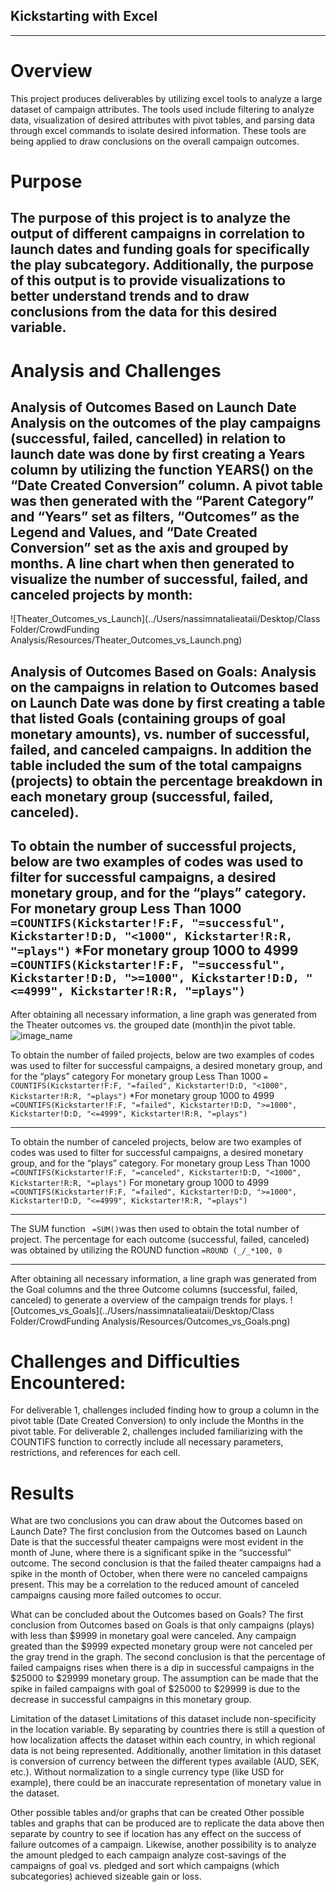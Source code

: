 ## Kickstarting with Excel
---
# Overview 
This project produces deliverables by utilizing excel tools to analyze a large dataset of campaign attributes. The tools used include filtering to analyze data, visualization of desired attributes with pivot tables, and parsing data through excel commands to isolate desired information. These tools are being applied to draw conclusions on the overall campaign outcomes.

# Purpose 
The purpose of this project is to analyze the output of different campaigns in correlation to launch dates and funding goals for specifically the play subcategory. Additionally, the purpose of this output is to provide visualizations to better understand trends and to draw conclusions from the data for this desired variable. 
---
# Analysis and Challenges

Analysis of Outcomes Based on Launch Date
Analysis on the outcomes of the play campaigns (successful, failed, cancelled) in relation to launch date was done by first creating a Years column by utilizing the function YEARS() on the “Date Created Conversion” column. A pivot table was then generated with the “Parent Category” and “Years” set as filters, “Outcomes” as the Legend and Values, and “Date Created Conversion” set as the axis and grouped by months. A line chart when then generated to visualize the number of successful, failed, and canceled projects by month: 
--
![Theater_Outcomes_vs_Launch](../Users/nassimnatalieataii/Desktop/Class Folder/CrowdFunding Analysis/Resources/Theater_Outcomes_vs_Launch.png)


  Analysis of Outcomes Based on Goals: 
 Analysis on the campaigns in relation to Outcomes based on Launch Date was done by first creating a table that listed Goals (containing groups of goal monetary amounts), vs. number of successful, failed, and canceled campaigns. In addition the table included the sum of the total campaigns (projects) to obtain the percentage breakdown in each monetary group (successful, failed, canceled). 
---
 To obtain the number of successful projects, below are two examples of codes was used to filter for successful campaigns, a desired monetary group, and for the “plays” category.
For monetary group Less Than 1000 
`=COUNTIFS(Kickstarter!F:F, "=successful", Kickstarter!D:D, "<1000", Kickstarter!R:R, "=plays")`
*For monetary group 1000 to 4999
`=COUNTIFS(Kickstarter!F:F, "=successful", Kickstarter!D:D, ">=1000", Kickstarter!D:D, "<=4999", Kickstarter!R:R, "=plays")`
--
After obtaining all necessary information, a line graph was generated from the Theater outcomes vs. the grouped date (month)in the pivot table.
![image_name](path/to/image_name.png)


 To obtain the number of failed projects, below are two examples of codes was used to filter for successful campaigns, a desired monetary group, and for the “plays” category
For monetary group Less Than 1000 
`= COUNTIFS(Kickstarter!F:F, "=failed", Kickstarter!D:D, "<1000", Kickstarter!R:R, "=plays")`
*For monetary group 1000 to 4999
`=COUNTIFS(Kickstarter!F:F, "=failed", Kickstarter!D:D, ">=1000", Kickstarter!D:D, "<=4999", Kickstarter!R:R, "=plays")`

---
 To obtain the number of canceled projects, below are two examples of codes was used to filter for successful campaigns, a desired monetary group, and for the “plays” category.
For monetary group Less Than 1000 
` =COUNTIFS(Kickstarter!F:F, "=canceled", Kickstarter!D:D, "<1000", Kickstarter!R:R, "=plays")`
For monetary group 1000 to 4999
`=COUNTIFS(Kickstarter!F:F, "=failed", Kickstarter!D:D, ">=1000", Kickstarter!D:D, "<=4999", Kickstarter!R:R, "=plays")`

---
The SUM function ` =SUM()`was then used to obtain the total number of project. The percentage for each outcome (successful, failed, canceled) was obtained by utilizing the ROUND function `=ROUND (_/_*100, 0`

---
 After obtaining all necessary information, a line graph was generated from the Goal columns and the three Outcome columns (successful, failed, canceled) to generate a overview of the campaign trends for plays. 
![Outcomes_vs_Goals](../Users/nassimnatalieataii/Desktop/Class Folder/CrowdFunding Analysis/Resources/Outcomes_vs_Goals.png)


# Challenges and Difficulties Encountered: 
For deliverable 1, challenges included finding how to group a column in the pivot table (Date Created Conversion) to only include the Months in the pivot table. 
For deliverable 2, challenges included familiarizing with the COUNTIFS function to correctly include all necessary parameters, restrictions, and references for each cell. 

# Results

 What are two conclusions you can draw about the Outcomes based on Launch Date?
The first conclusion from the Outcomes based on Launch Date is that the successful theater  campaigns were most evident in the month of June, where there is a significant spike in the “successful” outcome. 
The second conclusion is that the failed theater campaigns had a spike in the month of October, when there were no canceled campaigns present. This may be a correlation to the reduced amount of canceled campaigns causing more failed outcomes to occur. 

 What can be concluded about the Outcomes based on Goals?
The first conclusion from Outcomes based on Goals is that only campaigns (plays) with less than $9999 in monetary goal were canceled. Any campaign greated than the $9999 expected monetary group were not canceled per the gray  trend in the graph. 
The second conclusion is that the percentage of failed campaigns rises when there is a dip in successful campaigns in the $25000 to $29999 monetary group. The assumption can be made that the spike in failed campaigns with goal of $25000 to $29999 is due to the decrease in successful campaigns in this monetary group. 

Limitation of the dataset
Limitations of this dataset include non-specificity in the location variable. By separating by countries there is still a question of how localization affects the dataset within each country, in which regional data is not being represented. Additionally, another limitation in this dataset is conversion of currency between the different types available (AUD, SEK, etc.). Without normalization to a single currency type (like USD for example), there could be an inaccurate representation of monetary value in the dataset. 

 Other possible tables and/or graphs that can be created
Other possible tables and graphs that can be produced are to replicate the data above then separate by country to see if location has any effect on the success of failure outcomes of a campaign. Likewise, another possibility is to analyze the amount pledged to each campaign analyze cost-savings of the campaigns of goal vs. pledged and sort which campaigns (which subcategories) achieved sizeable gain or loss.  
